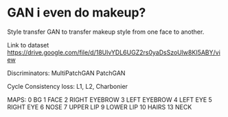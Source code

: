 # GAN i even do makeup?
Style transfer GAN to transfer makeup style from one face to another. 

Link to dataset https://drive.google.com/file/d/18UlvYDL6UGZ2rs0yaDsSzoUlw8KI5ABY/view

Discriminators:
MultiPatchGAN
PatchGAN

Cycle Consistency loss:
L1, L2, Charbonier

MAPS:
0   BG
1   FACE
2   RIGHT EYEBROW
3   LEFT EYEBROW
4   LEFT EYE
5   RIGHT EYE
6   NOSE
7   UPPER LIP
9   LOWER LIP
10  HAIRS
13  NECK
